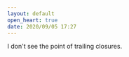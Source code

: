 ```yaml
---
layout: default
open_heart: true
date: 2020/09/05 17:27
---
```


I don't see the point of trailing closures.
